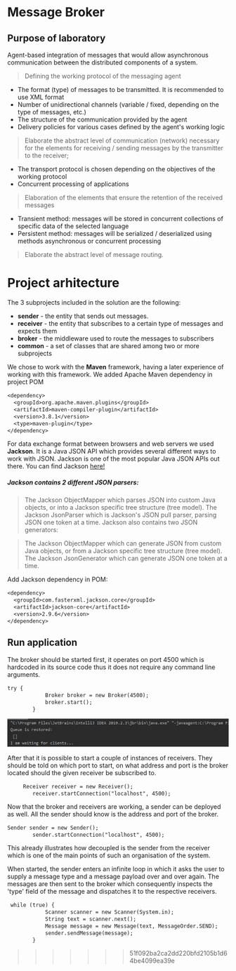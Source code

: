 

# Message Broker
## Purpose of laboratory
Agent-based integration of messages that would allow asynchronous communication between the distributed components of a system.


> Defining the working protocol of the messaging agent

- The format (type) of messages to be transmitted. It is recommended to use XML format
- Number of unidirectional channels (variable / fixed, depending on the type of messages, etc.)
- The structure of the communication provided by the agent 
- Delivery policies for various cases defined by the agent's working logic

> Elaborate the abstract level of communication (network) necessary for the elements for receiving / sending messages by the transmitter to the receiver;
- The transport protocol is chosen depending on the objectives of the working protocol
- Concurrent processing of applications

> Elaboration of the elements that ensure the retention of the received messages 
- Transient method: messages will be stored in concurrent collections of specific data
of the selected language
- Persistent method: messages will be serialized / deserialized using methods
asynchronous or concurrent processing

> Elaborate the abstract level of message routing.

# Project arhitecture
The 3 subprojects included in the solution are the following:

- **sender** - the entity that sends out messages.
- **receiver** - the entity that subscribes to a certain type of messages and expects them
- **broker** - the middleware used to route the messages to subscribers
- **common** - a set of classes that are shared among two or more subprojects

We chose to work with the **Maven** framework, having a later experience of working with this framework.
We added Apache Maven dependency in project POM
```
<dependency>
  <groupId>org.apache.maven.plugins</groupId>
  <artifactId>maven-compiler-plugin</artifactId>
  <version>3.8.1</version>
  <type>maven-plugin</type>
</dependency>
```
For data exchange format between browsers and web servers we used **Jackson**. It is a Java JSON API which provides several different ways to work with JSON. Jackson is one of the most popular Java JSON APIs out there. You can find Jackson [here!](https://github.com/FasterXML/jackson)


##### Jackson contains 2 different JSON parsers:

> The Jackson ObjectMapper which parses JSON into custom Java objects, or into a Jackson specific tree structure (tree model).
> The Jackson JsonParser which is Jackson's JSON pull parser, parsing JSON one token at a time.
> Jackson also contains two JSON generators:

> The Jackson ObjectMapper which can generate JSON from custom Java objects, or from a Jackson specific tree structure (tree model).
> The Jackson JsonGenerator which can generate JSON one token at a time.

Add Jackson dependency in POM:
```
<dependency>
  <groupId>com.fasterxml.jackson.core</groupId>
  <artifactId>jackson-core</artifactId>
  <version>2.9.6</version>
</dependency>
```
## Run application
The broker should be started first, it operates on port 4500 which is hardcoded in its source code thus it does not require any command line arguments.
```
try {
            Broker broker = new Broker(4500);
            broker.start();
        }
 ```
![Start Broker](https://github.com/anagogu/labPAD/blob/master/broker.png?raw=true)

After that it is possible to start a couple of instances of receivers. They should be told on which port to start, on what address and port is the broker located should the given receiver be subscribed to.
```
     Receiver receiver = new Receiver();
        receiver.startConnection("localhost", 4500);
```
Now that the broker and receivers are working, a sender can be deployed as well. 
All the sender should know is the address and port of the broker.
```
Sender sender = new Sender();
        sender.startConnection("localhost", 4500); 
```       
This already illustrates how decoupled is the sender from the receiver which is one of the main points of such an organisation of the system.

When started, the sender enters an infinite loop in which it asks the user to supply a message type and a message payload over and over again. The messages are then sent to the broker which consequently inspects the 'type' field of the message and dispatches it to the respective receivers.
```
 while (true) {
            Scanner scanner = new Scanner(System.in);
            String text = scanner.next();
            Message message = new Message(text, MessageOrder.SEND);
            sender.sendMessage(message);
        }
  ```
>>>>>>> 51f092ba2ca2dd220bfd2105b1d64be4099ea39e
